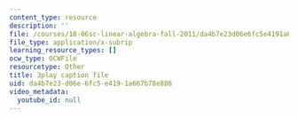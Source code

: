 ```yaml
---
content_type: resource
description: ''
file: /courses/18-06sc-linear-algebra-fall-2011/da4b7e23d06e6fc5e4191a667b78e886_rMv2rDiOTsI.srt
file_type: application/x-subrip
learning_resource_types: []
ocw_type: OCWFile
resourcetype: Other
title: 3play caption file
uid: da4b7e23-d06e-6fc5-e419-1a667b78e886
video_metadata:
  youtube_id: null
---
```

